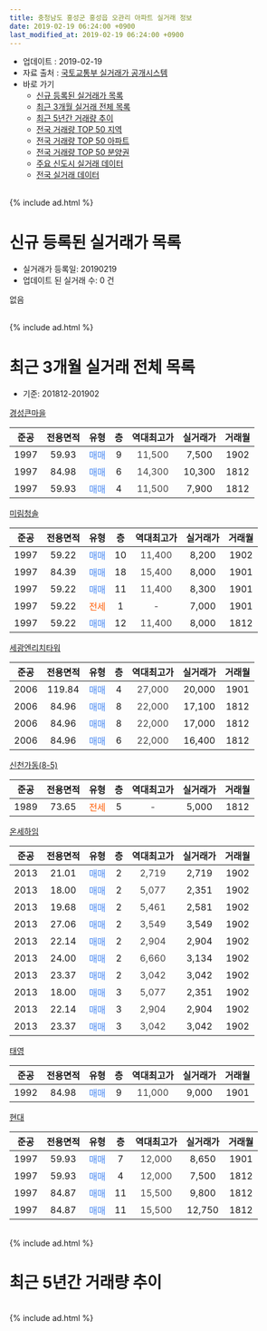 ```yaml
---
title: 충청남도 홍성군 홍성읍 오관리 아파트 실거래 정보
date: 2019-02-19 06:24:00 +0900
last_modified_at: 2019-02-19 06:24:00 +0900
---
```


* 업데이트 : 2019-02-19
* 자료 출처 : [국토교통부 실거래가 공개시스템](http://rt.molit.go.kr)
* 바로 가기
    * [신규 등록된 실거래가 목록](#신규-등록된-실거래가-목록)
    * [최근 3개월 실거래 전체 목록](#최근-3개월-실거래-전체-목록)
    * [최근 5년간 거래량 추이](#최근-5년간-거래량-추이)
    * [전국 거래량 TOP 50 지역](https://inasie.github.io/apt-trade-info/최근-3개월-전국에서-가장-거래가-많이-발생한-지역)
    * [전국 거래량 TOP 50 아파트](https://inasie.github.io/apt-trade-info/최근-3개월-전국에서-가장-거래가-많이-발생한-아파트)
    * [전국 거래량 TOP 50 분양권](https://inasie.github.io/apt-trade-info/최근-3개월-전국에서-가장-거래가-많이-발생한-분양권)
    * [주요 신도시 실거래 데이터](https://inasie.github.io/apt-trade-info/주요-신도시)
    * [전국 실거래 데이터](https://inasie.github.io/apt-trade-info/전국)
<br>
{% include ad.html %}
<br>

# 신규 등록된 실거래가 목록
* 실거래가 등록일: 20190219
* 업데이트 된 실거래 수: 0 건

없음

<br>
{% include ad.html %}
<br>

# 최근 3개월 실거래 전체 목록
* 기준: 201812-201902


[경성큰마을](https://search.naver.com/search.naver?query=%EC%B6%A9%EC%B2%AD%EB%82%A8%EB%8F%84+%ED%99%8D%EC%84%B1%EA%B5%B0+%ED%99%8D%EC%84%B1%EC%9D%8D+%EC%98%A4%EA%B4%80%EB%A6%AC+%EA%B2%BD%EC%84%B1%ED%81%B0%EB%A7%88%EC%9D%84)

|준공|전용면적|유형|층|역대최고가|실거래가|거래월|
|:---:|:---:|:---:|:---:|:---:|:---:|:---:|
|1997|59.93|<span style="color:#4285f3">매매</span>|9|<span style="color:#444444">11,500</span>|7,500|1902|
|1997|84.98|<span style="color:#4285f3">매매</span>|6|<span style="color:#444444">14,300</span>|10,300|1812|
|1997|59.93|<span style="color:#4285f3">매매</span>|4|<span style="color:#444444">11,500</span>|7,900|1812|

[미림청솔](https://search.naver.com/search.naver?query=%EC%B6%A9%EC%B2%AD%EB%82%A8%EB%8F%84+%ED%99%8D%EC%84%B1%EA%B5%B0+%ED%99%8D%EC%84%B1%EC%9D%8D+%EC%98%A4%EA%B4%80%EB%A6%AC+%EB%AF%B8%EB%A6%BC%EC%B2%AD%EC%86%94)

|준공|전용면적|유형|층|역대최고가|실거래가|거래월|
|:---:|:---:|:---:|:---:|:---:|:---:|:---:|
|1997|59.22|<span style="color:#4285f3">매매</span>|10|<span style="color:#444444">11,400</span>|8,200|1902|
|1997|84.39|<span style="color:#4285f3">매매</span>|18|<span style="color:#444444">15,400</span>|8,000|1901|
|1997|59.22|<span style="color:#4285f3">매매</span>|11|<span style="color:#444444">11,400</span>|8,300|1901|
|1997|59.22|<span style="color:#ff5a00">전세</span>|1|<span style="color:#444444">-</span>|7,000|1901|
|1997|59.22|<span style="color:#4285f3">매매</span>|12|<span style="color:#444444">11,400</span>|8,000|1812|

[세광엔리치타워](https://search.naver.com/search.naver?query=%EC%B6%A9%EC%B2%AD%EB%82%A8%EB%8F%84+%ED%99%8D%EC%84%B1%EA%B5%B0+%ED%99%8D%EC%84%B1%EC%9D%8D+%EC%98%A4%EA%B4%80%EB%A6%AC+%EC%84%B8%EA%B4%91%EC%97%94%EB%A6%AC%EC%B9%98%ED%83%80%EC%9B%8C)

|준공|전용면적|유형|층|역대최고가|실거래가|거래월|
|:---:|:---:|:---:|:---:|:---:|:---:|:---:|
|2006|119.84|<span style="color:#4285f3">매매</span>|4|<span style="color:#444444">27,000</span>|20,000|1901|
|2006|84.96|<span style="color:#4285f3">매매</span>|8|<span style="color:#444444">22,000</span>|17,100|1812|
|2006|84.96|<span style="color:#4285f3">매매</span>|8|<span style="color:#444444">22,000</span>|17,000|1812|
|2006|84.96|<span style="color:#4285f3">매매</span>|6|<span style="color:#444444">22,000</span>|16,400|1812|

[신천가동(8-5)](https://search.naver.com/search.naver?query=%EC%B6%A9%EC%B2%AD%EB%82%A8%EB%8F%84+%ED%99%8D%EC%84%B1%EA%B5%B0+%ED%99%8D%EC%84%B1%EC%9D%8D+%EC%98%A4%EA%B4%80%EB%A6%AC+%EC%8B%A0%EC%B2%9C%EA%B0%80%EB%8F%99%288-5%29)

|준공|전용면적|유형|층|역대최고가|실거래가|거래월|
|:---:|:---:|:---:|:---:|:---:|:---:|:---:|
|1989|73.65|<span style="color:#ff5a00">전세</span>|5|<span style="color:#444444">-</span>|5,000|1812|

[온세하임](https://search.naver.com/search.naver?query=%EC%B6%A9%EC%B2%AD%EB%82%A8%EB%8F%84+%ED%99%8D%EC%84%B1%EA%B5%B0+%ED%99%8D%EC%84%B1%EC%9D%8D+%EC%98%A4%EA%B4%80%EB%A6%AC+%EC%98%A8%EC%84%B8%ED%95%98%EC%9E%84)

|준공|전용면적|유형|층|역대최고가|실거래가|거래월|
|:---:|:---:|:---:|:---:|:---:|:---:|:---:|
|2013|21.01|<span style="color:#4285f3">매매</span>|2|<span style="color:#444444">2,719</span>|2,719|1902|
|2013|18.00|<span style="color:#4285f3">매매</span>|2|<span style="color:#444444">5,077</span>|2,351|1902|
|2013|19.68|<span style="color:#4285f3">매매</span>|2|<span style="color:#444444">5,461</span>|2,581|1902|
|2013|27.06|<span style="color:#4285f3">매매</span>|2|<span style="color:#444444">3,549</span>|3,549|1902|
|2013|22.14|<span style="color:#4285f3">매매</span>|2|<span style="color:#444444">2,904</span>|2,904|1902|
|2013|24.00|<span style="color:#4285f3">매매</span>|2|<span style="color:#444444">6,660</span>|3,134|1902|
|2013|23.37|<span style="color:#4285f3">매매</span>|2|<span style="color:#444444">3,042</span>|3,042|1902|
|2013|18.00|<span style="color:#4285f3">매매</span>|3|<span style="color:#444444">5,077</span>|2,351|1902|
|2013|22.14|<span style="color:#4285f3">매매</span>|3|<span style="color:#444444">2,904</span>|2,904|1902|
|2013|23.37|<span style="color:#4285f3">매매</span>|3|<span style="color:#444444">3,042</span>|3,042|1902|

[태영](https://search.naver.com/search.naver?query=%EC%B6%A9%EC%B2%AD%EB%82%A8%EB%8F%84+%ED%99%8D%EC%84%B1%EA%B5%B0+%ED%99%8D%EC%84%B1%EC%9D%8D+%EC%98%A4%EA%B4%80%EB%A6%AC+%ED%83%9C%EC%98%81)

|준공|전용면적|유형|층|역대최고가|실거래가|거래월|
|:---:|:---:|:---:|:---:|:---:|:---:|:---:|
|1992|84.98|<span style="color:#4285f3">매매</span>|9|<span style="color:#444444">11,000</span>|9,000|1901|

[현대](https://search.naver.com/search.naver?query=%EC%B6%A9%EC%B2%AD%EB%82%A8%EB%8F%84+%ED%99%8D%EC%84%B1%EA%B5%B0+%ED%99%8D%EC%84%B1%EC%9D%8D+%EC%98%A4%EA%B4%80%EB%A6%AC+%ED%98%84%EB%8C%80)

|준공|전용면적|유형|층|역대최고가|실거래가|거래월|
|:---:|:---:|:---:|:---:|:---:|:---:|:---:|
|1997|59.93|<span style="color:#4285f3">매매</span>|7|<span style="color:#444444">12,000</span>|8,650|1901|
|1997|59.93|<span style="color:#4285f3">매매</span>|4|<span style="color:#444444">12,000</span>|7,500|1812|
|1997|84.87|<span style="color:#4285f3">매매</span>|11|<span style="color:#444444">15,500</span>|9,800|1812|
|1997|84.87|<span style="color:#4285f3">매매</span>|11|<span style="color:#444444">15,500</span>|12,750|1812|


<br>
{% include ad.html %}
<br>

# 최근 5년간 거래량 추이


<div style="width:100%;">
    <canvas id="deal_progress" height="200"></canvas>
</div>

<script>
new Chart(document.getElementById("deal_progress"), {
    type: 'line',
    data: {
        labels: ['201402','201403','201404','201405','201406','201407','201408','201409','201410','201411','201412','201501','201502','201503','201504','201505','201506','201507','201508','201509','201510','201511','201512','201601','201602','201603','201604','201605','201606','201607','201608','201609','201610','201611','201612','201701','201702','201703','201704','201705','201706','201707','201708','201709','201710','201711','201712','201801','201802','201803','201804','201805','201806','201807','201808','201809','201810','201811','201812','201901','201902'],
        datasets: [{
            label: '매매',
            pointRadius: 1,
            data: [7, 6, 9, 6, 7, 3, 5, 7, 9, 5, 11, 9, 11, 11, 6, 6, 7, 10, 8, 8, 3, 9, 8, 4, 5, 10, 9, 9, 7, 6, 5, 12, 15, 9, 3, 4, 6, 10, 5, 7, 5, 6, 4, 7, 8, 7, 8, 11, 9, 8, 11, 12, 10, 5, 6, 5, 4, 6, 9, 5, 12],
            borderColor: "rgba(255, 201, 14, 1)",
            backgroundColor: "rgba(255, 201, 14, 0.5)",
            fill: false,
            lineTension: 0
        },{
            label: '전월세',
            pointRadius: 1,
            data: [7, 3, 1, 1, 7, 5, 4, 2, 1, 4, 3, 5, 7, 5, 2, 2, 7, 0, 3, 0, 4, 5, 2, 4, 5, 2, 3, 6, 5, 3, 7, 2, 3, 1, 2, 1, 4, 2, 1, 0, 1, 5, 0, 2, 1, 2, 0, 3, 4, 0, 2, 2, 1, 0, 2, 3, 4, 1, 1, 1, 0],
            borderColor: "rgba(0, 141, 185, 1)",
            backgroundColor: "rgba(0, 141, 185, 0.5)",
            fill: false,
            lineTension: 0
        }
        ]
    },
    options: {
        responsive: true,
        title: {
            display: false
        },
        tooltips: {
            mode: 'index',
            intersect: false
        },
        hover: {
            mode: 'nearest',
            intersect: true
        },
        scales: {
            xAxes: [{
                display: true,
                scaleLabel: {
                    display: true,
                    labelString: '년/월'
                }
            }],
            yAxes: [{
                display: true,
                ticks: {
                    suggestedMin: 0,
                },
                scaleLabel: {
                    display: true,
                    labelString: '실거래 수'
                }
            }]
        }
    }
});

</script>


<br>
{% include ad.html %}
<br>

